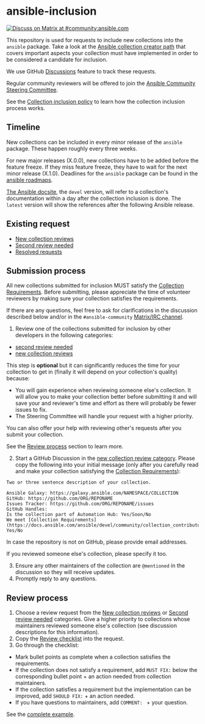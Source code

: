 # ansible-inclusion

[![Discuss on Matrix at #community:ansible.com](https://img.shields.io/matrix/community:ansible.com.svg?server_fqdn=ansible-accounts.ems.host&label=Discuss%20on%20Matrix%20at%20%23community:ansible.com&logo=matrix)](https://matrix.to/#/#community:ansible.com)

This repository is used for requests to include new collections into the `ansible` package. Take a look at the [Ansible collection creator path](https://docs.ansible.com/ansible/devel/dev_guide/developing_collections_path.html#developing-collections-path) that covers important aspects your collection must have implemented in order to be considered a candidate for inclusion.

We use GitHub [Discussions](https://github.com/ansible-collections/ansible-inclusion/discussions) feature to track these requests.

Regular community reviewers will be offered to join the [Ansible Community Steering Committee](https://docs.ansible.com/ansible/devel/community/steering/community_steering_committee.html).

See the [Collection inclusion policy](https://docs.ansible.com/ansible/devel/community/steering/community_steering_committee.html#collection-inclusion-requests-workflow) to learn how the collection inclusion process works.

## Timeline

New collections can be included in every minor release of the `ansible` package. These happen roughly every three weeks.

For new major releases (X.0.0), new collections have to be added before the feature freeze. If they miss feature freeze, they have to wait for the next minor release (X.1.0). Deadlines for the `ansible` package can be found in the [ansible roadmaps](https://docs.ansible.com/ansible/devel/roadmap/ansible_roadmap_index.html).

[The Ansible docsite](https://docs.ansible.com/ansible/devel/collections/community/index.html), the `devel` version, will refer to a collection's documentation within a day after the collection inclusion is done. The `latest` version will show the references after the following Ansible release.

## Existing request

* [New collection reviews](https://github.com/ansible-collections/ansible-inclusion/discussions/categories/new-collection-reviews)
* [Second review needed](https://github.com/ansible-collections/ansible-inclusion/discussions/categories/second-review-needed)
* [Resolved requests](https://github.com/ansible-collections/ansible-inclusion/discussions/categories/resolved-reviews)

## Submission process

All new collections submitted for inclusion MUST satisfy the [Collection Requirements](https://docs.ansible.com/ansible/devel/community/collection_contributors/collection_requirements.html). Before submitting, please appreciate the time of volunteer reviewers by making sure your collection satisfies the requirements.

If there are any questions, feel free to ask for clarifications in the discussion described below and/or in the `#ansible-community` [Matrix/IRC channel](https://docs.ansible.com/ansible/latest/community/communication.html#real-time-chat).

1. Review one of the collections submitted for inclusion by other developers in the following categories:
  * [second review needed](https://github.com/ansible-collections/ansible-inclusion/discussions/categories/second-review-needed)
  * [new collection reviews](https://github.com/ansible-collections/ansible-inclusion/discussions/categories/new-collection-reviews)

This step is **optional** but it can significantly reduces the time for your collection to get in (finally it will depend on your collection's quality) because:
  * You will gain experience when reviewing someone else's collection. It will allow you to make your collection better before submitting it and will save your and reviewer's time and effort as there will probably be fewer issues to fix.
  * The Steering Committee will handle your request with a higher priority.

You can also offer your help with reviewing other's requests after you submit your collection.

See the [Review process](#review-process) section to learn more.

2. Start a GitHub Discussion in the [new collection review category](https://github.com/ansible-collections/ansible-inclusion/discussions/new?category=new-collection-reviews).  Please copy the following into your initial message (only after you carefully read and make your collection satisfying the [Collection Requirements](collection_checklist.md)):
```
Two or three sentence description of your collection.

Ansible Galaxy: https://galaxy.ansible.com/NAMESPACE/COLLECTION
GitHub: https://github.com/ORG/REPONAME
Issues Tracker: https://github.com/ORG/REPONAME/issues
GitHub Handles: 
Is the collection part of Automation Hub: Yes/Soon/No
We meet [Collection Requirements](https://docs.ansible.com/ansible/devel/community/collection_contributors/collection_requirements.html): Yes/No
```
In case the repository is not on GitHub, please provide email addresses.

If you reviewed someone else's collection, please specify it too.

3. Ensure any other maintainers of the collection are `@mentioned` in the discussion so they will receive updates.
4. Promptly reply to any questions.

## Review process

1. Choose a review request from the [New collection reviews](https://github.com/ansible-collections/ansible-inclusion/discussions/categories/new-collection-reviews) or [Second review needed](https://github.com/ansible-collections/ansible-inclusion/discussions/categories/second-review-needed) categories. Give a higher priority to collections whose maintainers reviewed someone else's collection (see discussion descriptions for this information).
2. Copy the [Review checklist](collection_checklist.md) into the request.
3. Go through the checklist:
  * Mark bullet points as complete when a collection satisfies the requirements.
  * If the collection does not satisfy a requirement, add `MUST FIX:` below the corresponding bullet point + an action needed from collection maintainers.
  * If the collection satisfies a requirement but the implementation can be improved, add `SHOULD FIX:` + an action needed.
  * If you have questions to maintainers, add `COMMENT: ` + your question.

See the [complete example](https://github.com/ansible-collections/ansible-inclusion/discussions/24#discussioncomment-1485070).
